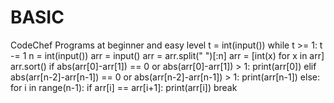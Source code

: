 # BASIC
CodeChef Programs at beginner and easy level
t = int(input())
while t >= 1:
	t -= 1
	n = int(input())
	arr = input()
	arr = arr.split(" ")[:n]
	arr = [int(x) for x in arr]
	arr.sort()
	if abs(arr[0]-arr[1]) == 0 or abs(arr[0]-arr[1]) > 1:
		print(arr[0])
	elif abs(arr[n-2]-arr[n-1]) == 0 or abs(arr[n-2]-arr[n-1]) > 1:
		print(arr[n-1])
	else:
		for i in range(n-1):
			if arr[i] == arr[i+1]:
				print(arr[i])
				break
